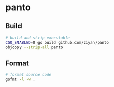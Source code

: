 # panto

## Build

```bash
# build and strip executable
CGO_ENABLED=0 go build github.com/ziyan/panto
objcopy --strip-all panto
```

## Format

```bash
# format source code
gofmt -l -w .
```
